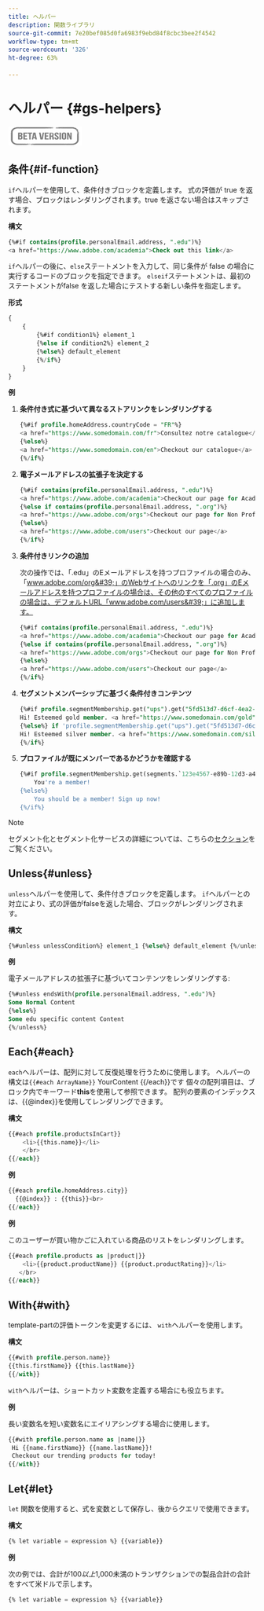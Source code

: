 ```yaml
---
title: ヘルパー
description: 関数ライブラリ
source-git-commit: 7e20bef085d0fa6983f9ebd84f8cbc3bee2f4542
workflow-type: tm+mt
source-wordcount: '326'
ht-degree: 63%

---
```



# ヘルパー {#gs-helpers}

![](../../assets/do-not-localize/badge.png)


## 条件{#if-function}

`if`ヘルパーを使用して、条件付きブロックを定義します。
式の評価が true を返す場合、ブロックはレンダリングされます。true を返さない場合はスキップされます。

**構文**

```sql
{%#if contains(profile.personalEmail.address, ".edu")%}
<a href="https://www.adobe.com/academia">Check out this link</a>
```

`if`ヘルパーの後に、`else`ステートメントを入力して、同じ条件が false の場合に実行するコードのブロックを指定できます。
`elseif`ステートメントは、最初のステートメントがfalse を返した場合にテストする新しい条件を指定します。


**形式**

```sql
{
    {
        {%#if condition1%} element_1 
        {%else if condition2%} element_2 
        {%else%} default_element 
        {%/if%}
    }
}
```

**例**

1. **条件付き式に基づいて異なるストアリンクをレンダリングする**

   ```sql
   {%#if profile.homeAddress.countryCode = "FR"%}
   <a href="https://www.somedomain.com/fr">Consultez notre catalogue</a>
   {%else%}
   <a href="https://www.somedomain.com/en">Checkout our catalogue</a>
   {%/if%}
   ```

1. **電子メールアドレスの拡張子を決定する**

   ```sql
   {%#if contains(profile.personalEmail.address, ".edu")%}
   <a href="https://www.adobe.com/academia">Checkout our page for Academia personals</a>
   {%else if contains(profile.personalEmail.address, ".org")%}
   <a href="https://www.adobe.com/orgs">Checkout our page for Non Profits</a>
   {%else%}
   <a href="https://www.adobe.com/users">Checkout our page</a>
   {%/if%}
   ```

1. **条件付きリンクの追加**

   次の操作では、「.edu」のEメールアドレスを持つプロファイルの場合のみ、「www.adobe.com/org&#39;」のWebサイトへのリンクを「.org」のEメールアドレスを持つプロファイルの場合は、その他のすべてのプロファイルの場合は、デフォルトURL「www.adobe.com/users&#39;」に追加します。

   ```sql
   {%#if contains(profile.personalEmail.address, ".edu")%}
   <a href="https://www.adobe.com/academia">Checkout our page for Academia personals</a>
   {%else if contains(profile.personalEmail.address, ".org")%}
   <a href="https://www.adobe.com/orgs">Checkout our page for Non Profits</a>
   {%else%}
   <a href="https://www.adobe.com/users">Checkout our page</a>
   {%/if%}
   ```

1. **セグメントメンバーシップに基づく条件付きコンテンツ**

   ```sql
   {%#if profile.segmentMembership.get("ups").get("5fd513d7-d6cf-4ea2-856a-585150041a8b").status = "existing"%}
   Hi! Esteemed gold member. <a href="https://www.somedomain.com/gold">Checkout your exclusive perks </a>
   {%else%} if 'profile.segmentMembership.get("ups").get("5fd513d7-d6cf-4ea2-856a-585150041a8c").status = "existing"'%}
   Hi! Esteemed silver member. <a href="https://www.somedomain.com/silver">Checkout your exclusive perks </a>
   {%/if%}
   ```

1. **プロファイルが既にメンバーであるかどうかを確認する**

   ```sql
   {%#if profile.segmentMembership.get(segments.`123e4567-e89b-12d3-a456-426614174000`.id)%}
       You're a member!
   {%else%}
       You should be a member! Sign up now!
   {%/if%}
   ```

>[!NOTE]
>
>セグメント化とセグメント化サービスの詳細については、こちらの[セクション](../../segment/about-segments.md)をご覧ください。


## Unless{#unless}

`unless`ヘルパーを使用して、条件付きブロックを定義します。
`if`ヘルパーとの対立により、式の評価がfalseを返した場合、ブロックがレンダリングされます。

**構文**

```sql
{%#unless unlessCondition%} element_1 {%else%} default_element {%/unless%}
```

**例**

電子メールアドレスの拡張子に基づいてコンテンツをレンダリングする:

```sql
{%#unless endsWith(profile.personalEmail.address, ".edu")%}
Some Normal Content
{%else%}
Some edu specific content Content
{%/unless%}
```

## Each{#each}

`each`ヘルパーは、配列に対して反復処理を行うために使用します。
ヘルパーの構文は```{{#each ArrayName}}``` YourContent {{/each}}です
個々の配列項目は、ブロック内でキーワード**this**&#x200B;を使用して参照できます。 配列の要素のインデックスは、{{@index}}を使用してレンダリングできます。

**構文**

```sql
{{#each profile.productsInCart}}
    <li>{{this.name}}</li>
    </br>
{{/each}}
```

**例**

```sql
{{#each profile.homeAddress.city}}
  {{@index}} : {{this}}<br>
{{/each}}
```

**例**

このユーザーが買い物かごに入れている商品のリストをレンダリングします。

```sql
{{#each profile.products as |product|}}
    <li>{{product.productName}} {{product.productRating}}</li>
   </br>
{{/each}}
```

## With{#with}

template-partの評価トークンを変更するには、 `with`ヘルパーを使用します。

**構文**

```sql
{{#with profile.person.name}}
{{this.firstName}} {{this.lastName}}
{{/with}}
```

`with`ヘルパーは、ショートカット変数を定義する場合にも役立ちます。

**例**

長い変数名を短い変数名にエイリアシングする場合に使用します。

```sql
{{#with profile.person.name as |name|}}
 Hi {{name.firstName}} {{name.lastName}}!
 Checkout our trending products for today!
{{/with}}
```

## Let{#let}

`let` 関数を使用すると、式を変数として保存し、後からクエリで使用できます。

**構文**

```sql
{% let variable = expression %} {{variable}}
```

**例**

次の例では、合計が$100以上$1,000未満のトランザクションでの製品合計の合計をすべて米ドルで示します。

```sql
{% let variable = expression %} {{variable}}
```
